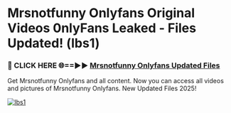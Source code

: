 # Mrsnotfunny Onlyfans Original Videos 0nlyFans Leaked - Files Updated! (lbs1)

<h3>🔴 CLICK HERE 🌐==►► <a href="https://tinyurl.com/2m67pmp6" rel="nofollow">Mrsnotfunny Onlyfans Updated Files</a></h3>

Get Mrsnotfunny Onlyfans and all content. Now you can access all videos and pictures of Mrsnotfunny Onlyfans. New Updated Files 2025!

[![lbs1](https://i.imgur.com/H4QAA4z.gif)](https://tinyurl.com/2m67pmp6)